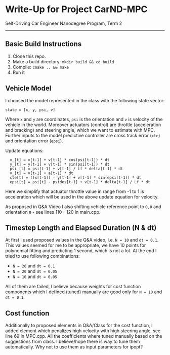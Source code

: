 # Write-Up for Project CarND-MPC 
Self-Driving Car Engineer Nanodegree Program, Term 2

---
## Basic Build Instructions

1. Clone this repo.
2. Make a build directory: `mkdir build && cd build`
3. Compile: `cmake .. && make`
4. Run it

## Vehicle Model
I choosed the model represented in the class with the following state vector:
```
state = [x, y, psi, v]
```

Where `x` and `y` are coordinates, `psi` is the orientation and `v` is velocity of the vehicle in the world. 
Moreover actuators (control) are throttle (acceleration and bracking) and steering angle, which we want to estimate with MPC. Further inputs to the model predictive controller are cross track error (`cte`) and orientation error (`epsi`).

Update equations:

      x_[t] = x[t-1] + v[t-1] * cos(psi[t-1]) * dt
      y_[t] = y[t-1] + v[t-1] * sin(psi[t-1]) * dt
      psi_[t] = psi[t-1] + v[t-1] / Lf * delta[t-1] * dt
      v_[t] = v[t-1] + a[t-1] * dt
      cte[t] = f(x[t-1]) - y[t-1] + v[t-1] * sin(epsi[t-1]) * dt
      epsi[t] = psi[t] - psides[t-1] + v[t-1] * delta[t-1] / Lf * dt

Here we simplify that actuator throttle value in range from -1 to 1 is acceleration which will be used in the above update equation for velocity.

As proposed in Q&A Video I also shifting vehicle reference point to `0,0` and orientation `0` - see lines 110 - 120 in main.cpp.

## Timestep Length and Elapsed Duration (N & dt)
At first I used proposed values in the Q&A video, i.e. `N = 10` and `dt = 0.1`. This values seemed for me to be appropriate, we have 10 points for polynomial fitting and predicting 1 second, which is not a lot. At the end I tried to use following combinations: 

* `N = 20` and `dt = 0.1`
* `N = 20` and `dt = 0.05`
* `N = 10` and `dt = 0.05`

All of them are failed, I believe because weights for cost function components which I defined (tuned) manually are good only for `N = 10` and `dt = 0.1`.

## Cost function
Additionally to proposed elements in Q&A/Class for the cost function, I added element which penalizes high velocity with high steering angle, see line 69 in MPC.cpp. All the coefficients where tuned manually based on the suggestions from class. I believe/hope there is way to tune them automatically. Why not to use them as input parameters for ipopt?


